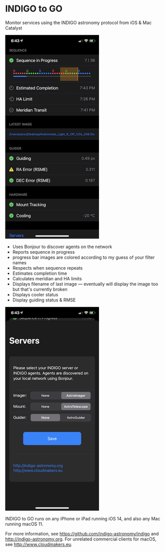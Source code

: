 # INDIGO to GO
Monitor services using the INDIGO astronomy protocol from iOS &amp; Mac Catalyst 

![Main Screen](Documentation/screen-main.png)

* Uses Bonjour to discover agents on the network
* Reports sequence in progress
* progress bar images are colored according to my guess of your filter names
* Respects when sequence repeats
* Estimates completion time
* Calculates meridian and HA limits
* Displays filename of last image — eventually will display the image too but that's currently broken
* Displays cooler status
* Display guiding status & RMSE

![Main Screen](Documentation/screen-servers.png)

INDIGO to GO runs on any iPhone or iPad running iOS 14, and also any Mac running macOS 11.

For more information, see https://github.com/indigo-astronomy/indigo and http://indigo-astronomy.org. For unrelated commercial clients for macOS, see http://www.cloudmakers.eu.
